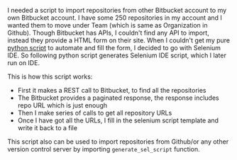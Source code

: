 I needed a script to import repositories from other Bitbucket account to my own Bitbucket account. I have some 250 repositories in my account and I wanted them to move under Team (which is same as Organization in Github). Though Bitbucket has APIs, I couldn't find any API to import, instead they provide a HTML form on their site. When I couldn't get my pure [python script][1] to automate and fill the form, I decided to go with Selenium IDE. So following python script generates Selenium IDE script, which I later run on IDE.

This is how this script works:

 - First it makes a REST call to Bitbucket, to find all the repositories
 - The Bitbucket provides a paginated response, the response includes repo URL which is just enough
 - Then I make series of calls to get all repository URLs
 - Once I have got all the URLs, I fill in the selenium script template and write it back to a file 

This script also can be used to import repositories from Github/or any other version control server by importing `generate_sel_script` function. 

  [1]: http://stackoverflow.com/questions/21749403/python-script-using-robobrowser-to-submit-a-form-on-bitbucket-to-import-repo